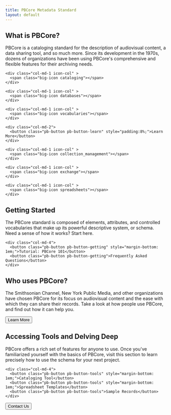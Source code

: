 ```yaml
---
title: PBCore Metadata Standard
layout: default
---
```

<section id="what-is-pbcore">
  <h2 class="blue-title">What is PBCore?</h2>
  <p>PBCore is a cataloging standard for the description of audiovisual content, a data sharing tool, and so much more. Since its development in the 1970s, dozens of organizations have been using PBCore's comprehensive and flexible features for their archiving needs.</p>


  <div class="row">


    <div class="col-md-1 icon-col" >
      <span class="big-icon cataloging"></span>
    </div>

    <div class="col-md-1 icon-col" >
      <span class="big-icon databases"></span>
    </div>

    <div class="col-md-1 icon-col" >
      <span class="big-icon vocabularies"></span>
    </div>

    <div class="col-md-2">
      <button class="pb-button pb-button-learn" style="padding:8%;">Learn More</button>
    </div>

    <div class="col-md-1 icon-col" >
      <span class="big-icon collection_management"></span>
    </div>

    <div class="col-md-1 icon-col" >
      <span class="big-icon exchange"></span>
    </div>

    <div class="col-md-1 icon-col" >
      <span class="big-icon spreadsheets"></span>
    </div>

  </div>
</section>

<section id="getting-started">
  <div class="row">
    <div class="col-md-12">
      <h2>Getting Started</h2>
    </div>
  </div>

  <div class="row">
    <div class="col-md-8">
      The PBCore standard is composed of elements, attributes, and controlled vocabularies that make up its powerful descriptive system, or schema. Need a sense of how it works? Start here.
    </div>

    <div class="col-md-4">
      <button class="pb-button pb-button-getting" style="margin-bottom: 1em;">Tutorial: PBCore 101</button>
      <button class="pb-button pb-button-getting">Frequently Asked Questions</button>
    </div>
  </div>

</section>
<section id="who-uses-pbcore">
  <h2>Who uses PBCore?</h2>
  <p>The Smithsonian Channel, New York Public Media, and other organizations have chosen PBCore for its focus on audiovisual content and the ease with which they can share their records. Take a look at how people use PBCore, and find out how it can help you.</p>
  <button class="pb-button pb-button-who">Learn More</button>
</section>
<section id="accessing-tools">
  <h2>Accessing Tools and Delving Deep</h2>

  <div class="row">
    <div class="col-md-8">
      <p>PBCore offers a rich set of features for anyone to use. Once you've familiarized yourself with the basics of PBCore, visit this section to learn precisely how to use the schema for your next project.</p>
    </div>

    <div class="col-md-4">
      <button class="pb-button pb-button-tools" style="margin-bottom: 1em;">Cataloging Tool</button>
      <button class="pb-button pb-button-tools" style="margin-bottom: 1em;">Spreadsheet Templates</button>
      <button class="pb-button pb-button-tools">Sample Records</button>
    </div>
  </div>
</section>

<section>
  <button class="pb-button pb-button-learn">Contact Us</button>
</section>
